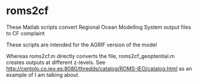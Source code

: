 roms2cf
=======

These Matlab scripts convert Regional Ocean Modelling System output files to CF complaint

These scripts are intended for the AGRIF version of the model

Whereas roms2cf.m directly converts the file, roms2cf_geoptential.m creates outputs at different z-levels. 
See http://centolo.co.ieo.es:8080/thredds/catalog/ROMS-IEO/catalog.html as an example of I am talking about.


